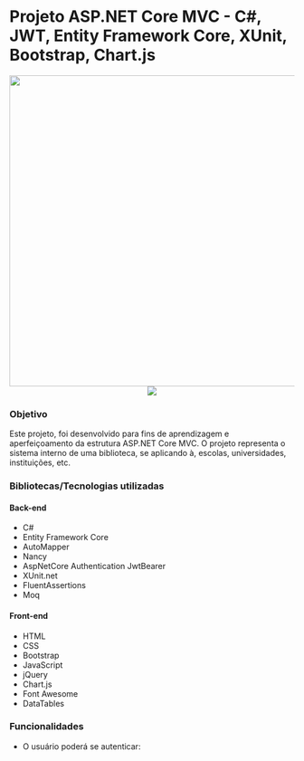 # Projeto ASP.NET Core MVC - C#, JWT, Entity Framework Core, XUnit, Bootstrap, Chart.js

<p align="center">
<img src="https://user-images.githubusercontent.com/57911863/152615039-3b4f934a-d059-4a23-98cf-fa1f8e8ffe88.jpg" width="550"/></br>
<img src="https://img.shields.io/static/v1?label=Status&message=Em_andamento&color=yellow&style=for-the-badge"/>
</p>

### Objetivo

Este projeto, foi desenvolvido para fins de aprendizagem e aperfeiçoamento da estrutura ASP.NET Core MVC. O projeto representa o sistema interno de uma biblioteca, se aplicando à, escolas, universidades, instituições, etc.

### Bibliotecas/Tecnologias utilizadas

#### Back-end

- C#
- Entity Framework Core
- AutoMapper
- Nancy
- AspNetCore Authentication JwtBearer
- XUnit.net
- FluentAssertions
- Moq

#### Front-end

- HTML
- CSS
- Bootstrap
- JavaScript
- jQuery
- Chart.js
- Font Awesome
- DataTables

### Funcionalidades

- O usuário poderá se autenticar:


